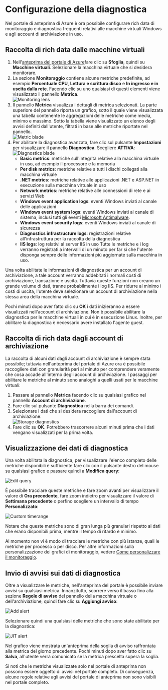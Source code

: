 ﻿<properties title="How to use diagnostics" pageTitle="Come usare la diagnostica" description="Informazioni su come configurare la diagnostica per le risorse in Azure." authors="stepsic" manager="kamrani" />

<tags ms.service="application-insights" ms.workload="tbd" ms.tgt_pltfrm="ibiza" ms.devlang="na" ms.topic="article" ms.date="2014-11-04" ms.author="stepsic" />

# Configurazione della diagnostica

Nel portale di anteprima di Azure è ora possibile configurare rich data di monitoraggio e diagnostica frequenti relativi alle macchine virtuali Windows e agli account di archiviazione in uso.

## Raccolta di rich data dalle macchine virtuali
1. Nell'[anteprima del portale di Azure](https://portal.azure.com/)fare clic su **Sfoglia**, quindi su **Macchine virtuali**. Selezionare la macchina virtuale che si desidera monitorare.
2. La sezione **Monitoraggio** contiene alcune metriche predefinite, ad esempio **Percentuale CPU**, **Lettura e scrittura disco** e **In ingresso e in uscita dalla rete**. Facendo clic su uno qualsiasi di questi elementi viene visualizzato il pannello **Metrica**.  
    ![Monitoring lens](./media/insights-how-to-use-diagnostics/Insights_VMMonitoringLens.png)
3. Il pannello **Metrica** visualizza i dettagli di metrica selezionati. La parte superiore del pannello riporta un grafico, sotto il quale viene visualizzata una tabella contenente le aggregazioni delle metriche come media, minimo e massimo. Sotto la tabella viene visualizzato un elenco degli avvisi definiti dall'utente, filtrati in base alle metriche riportate nel pannello.  
    ![Metric blade](./media/insights-how-to-use-diagnostics/Insights_VMMetricBlade.png)
4. Per abilitare la diagnostica avanzata, fare clic sul pulsante **Impostazioni** per visualizzare il pannello **Diagnostica**. Scegliere **ATTIVA**:  
    ![Diagnostics blade](./media/insights-how-to-use-diagnostics/Insights_VMDiagnosticsBlade.png)
    - **Basic metrics**: metriche sull'integrità relative alla macchina virtuale in uso, ad esempio il processore e la memoria 
    - **Per disk metrics**: metriche relative a tutti i dischi collegati alla macchina virtuale
    - **.NET metrics**: metriche relative alle applicazioni .NET e ASP.NET in esecuzione sulla macchina virtuale in uso
    - **Network metrics**: metriche relative alle connessioni di rete e ai servizi Web
    - **Windows event application logs**: eventi Windows inviati al canale delle applicazioni
    - **Windows event system logs**: eventi Windows inviati al canale di sistema, inclusi tutti gli eventi [Microsoft Antimalware](http://go.microsoft.com/fwlink/?LinkID=404171&clcid=0x409). 
    - **Windows event security logs**: eventi Windows inviati al canale di sicurezza
    - **Diagnostics infrastructure logs**: registrazioni relative all'infrastruttura per la raccolta della diagnostica
    - **IIS logs**: log relativi al server IIS in uso
    Tutte le metriche e i log verranno registrati a intervalli di un minuto per far sì che l'utente disponga sempre delle informazioni più aggiornate sulla macchina in uso.

Una volta abilitate le informazioni di diagnostica per un account di archiviazione, a tale account verranno addebitati i normali costi di archiviazione, transazione e uscita. Tuttavia queste funzioni non creano un grande volume di dati, tranne probabilmente i log IIS. Per ridurre al minimo i costi di uscita, l'utente deve selezionare un account di archiviazione nella stessa area della macchina virtuale.

Pochi minuti dopo aver fatto clic su **OK** i dati inizieranno a essere visualizzati nell'account di archiviazione. Non è possibile abilitare la diagnostica per le macchine virtuali in cui è in esecuzione Linux. Inoltre, per abilitare la diagnostica è necessario avere installato l'agente guest.

## Raccolta di rich data dagli account di archiviazione

La raccolta di alcuni dati dagli account di archiviazione è sempre stata possibile; tuttavia nell'anteprima del portale di Azure ora è possibile raccogliere dati con granularità pari al minuto per comprendere veramente che cosa accade all'interno degli account di archiviazione. I passaggi per abilitare le metriche al minuto sono analoghi a quelli usati per le macchine virtuali:

1. Passare al pannello **Metrica** facendo clic su qualsiasi grafico nel pannello **Account di archiviazione**.
2. Fare clic sul pulsante **Diagnostica** nella barra dei comandi.
3. Selezionare i dati che si desidera raccogliere dall'account di archiviazione:  
    ![Storage diagnostics](./media/insights-how-to-use-diagnostics/Insights_StorageDiagnostics.png)
4. Fare clic su **OK**. Potrebbero trascorrere alcuni minuti prima che i dati vengano visualizzati per la prima volta.

## Visualizzazione dei dati di diagnostica 

Una volta abilitata la diagnostica, per visualizzare l'elenco completo delle metriche disponibili è sufficiente fare clic con il pulsante destro del mouse su qualsiasi grafico e passare quindi a **Modifica query**:

![Edit query](./media/insights-how-to-use-diagnostics/Insights_VMEditQuery.png)

È possibile tracciare queste metriche e fare zoom avanti per visualizzare il valore di **Ora precedente**, fare zoom indietro per visualizzare il valore di **Settimana precedente** o perfino scegliere un intervallo di tempo **Personalizzato**:
 
![Custom timerange](./media/insights-how-to-use-diagnostics/Insights_VMCustomTime.png)

Notare che queste metriche sono di gran lunga più granulari rispetto ai dati che erano disponibili prima, mentre il tempo di ritardo è minimo.

Al momento non vi è modo di tracciare le metriche con più istanze, quali le metriche per processo o per disco. Per altre informazioni sulla personalizzazione dei grafici di monitoraggio, vedere [Come personalizzare il monitoraggio](http://go.microsoft.com/fwlink/?LinkID=394523&clcid=0x409).

## Invio di avvisi sui dati di diagnostica

Oltre a visualizzare le metriche, nell'anteprima del portale è possibile inviare avvisi su qualsiasi metrica. Innanzitutto, scorrere verso il basso fino alla sezione **Regole di avviso** del pannello della macchina virtuale o dell'archiviazione, quindi fare clic su **Aggiungi avviso**:

![Add alert](./media/insights-how-to-use-diagnostics/Insights_VMAlerts.png)

Selezionare quindi una qualsiasi delle metriche che sono state abilitate per la diagnostica:

![JIT alert](./media/insights-how-to-use-diagnostics/Insights_VMJITAlert.png)

Nel grafico viene mostrata un'anteprima della soglia di avviso raffrontata alla metrica del giorno precedente. Pochi minuti dopo aver fatto clic su **Salva**, all'utente verrà comunicato se la metrica prescelta supera la soglia. 

Si noti che le metriche visualizzate solo nel portale di anteprima non possono essere oggetto di avvisi nel portale completo. Di conseguenza, alcune regole relative agli avvisi del portale di anteprima non sono visibili nel portale completo.
